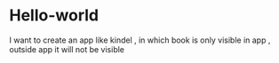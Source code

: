 # Hello-world
I want to create an app like kindel , in which book is only visible in app , outside app it will not be visible 
